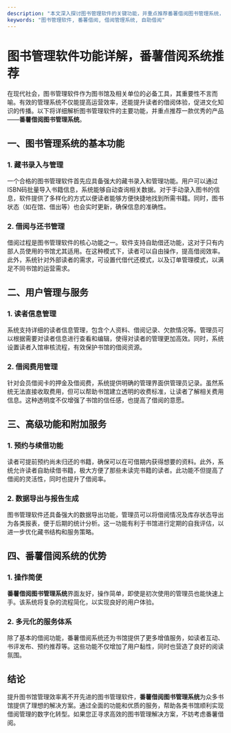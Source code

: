 ```yaml
---
description: "本文深入探讨图书管理软件的关键功能，并重点推荐番薯借阅图书管理系统，助力书馆高效运作。"
keywords: "图书管理软件, 番薯借阅, 借阅管理系统, 自助借阅"
---
```

# 图书管理软件功能详解，番薯借阅系统推荐

在现代社会，图书管理软件作为图书馆及相关单位的必备工具，其重要性不言而喻。有效的管理系统不仅能提高运营效率，还能提升读者的借阅体验，促进文化知识的传播。以下将详细解析图书管理软件的主要功能，并重点推荐一款优秀的产品——**番薯借阅图书管理系统**。

## 一、图书管理系统的基本功能

### 1. 藏书录入与管理
一个合格的图书管理软件首先应具备强大的藏书录入和管理功能。用户可以通过ISBN码批量导入书籍信息，系统能够自动查询相关数据。对于手动录入图书的信息，软件提供了多样化的方式以便读者能够方便快捷地找到所需书籍。同时，图书状态（如在馆、借出等）也会实时更新，确保信息的准确性。

### 2. 借阅与还书管理
借阅过程是图书管理软件的核心功能之一。软件支持自助借还功能，这对于只有内部人员使用的书馆尤其适用。在这种模式下，读者可以自由操作，提高借阅效率。此外，系统针对外部读者的需求，可设置代借代还模式，以及订单管理模式，以满足不同书馆的运营需求。

## 二、用户管理与服务

### 1. 读者信息管理
系统支持详细的读者信息管理，包含个人资料、借阅记录、欠款情况等。管理员可以根据需要对读者信息进行查看和编辑，使得对读者的管理更加高效。同时，系统设置读者入馆审核流程，有效保护书馆的借阅资源。

### 2. 借阅费用管理
针对会员借阅卡的押金及借阅费，系统提供明确的管理界面供管理员记录。虽然系统无法直接收取费用，但可以帮助书馆建立透明的收费标准，让读者了解相关费用信息。这种透明度不仅增强了书馆的信任感，也提高了借阅的意愿。

## 三、高级功能和附加服务

### 1. 预约与续借功能
读者可提前预约尚未归还的书籍，确保可以在可借期内获得想要的资料。此外，系统允许读者自助续借书籍，极大方便了那些未读完书籍的读者。此功能不但提高了借阅的灵活性，同时也提升了借阅率。

### 2. 数据导出与报告生成
图书管理软件还具备强大的数据导出功能，管理员可以将借阅情况及库存状态导出为各类报表，便于后期的统计分析。这一功能有利于书馆进行定期的自我评估，以进一步优化藏书结构和服务策略。

## 四、番薯借阅系统的优势

### 1. 操作简便
**番薯借阅图书管理系统**界面友好，操作简单，即使是初次使用的管理员也能快速上手。该系统将复杂的流程简化，以实现良好的用户体验。

### 2. 多元化的服务体系
除了基本的借阅功能，番薯借阅系统还为书馆提供了更多增值服务，如读者互动、书评发布、预约推荐等。这些功能不仅增加了用户黏性，同时也营造了良好的阅读氛围。

## 结论

提升图书馆管理效率离不开先进的图书管理软件，**番薯借阅图书管理系统**为众多书馆提供了理想的解决方案。通过全面的功能和优质的服务，帮助各类书馆顺利实现借阅管理的数字化转型。如果您正寻求高效的图书管理解决方案，不妨考虑番薯借阅。
